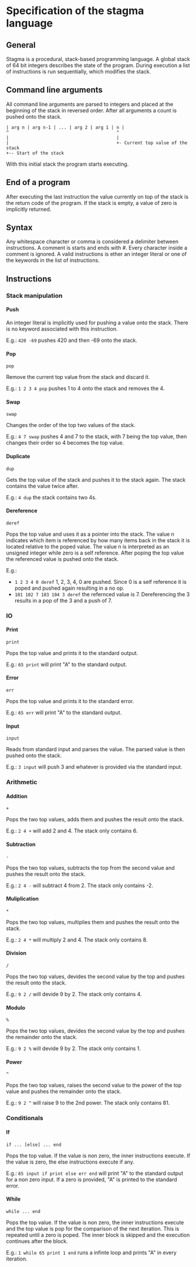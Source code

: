 # Specification of the stagma language

## General

Stagma is a procedural, stack-based programming language. A global stack of 64 bit integers describes the state of the program.
During execution a list of instructions is run sequentially, which modifies the stack.

## Command line arguments

All command line arguments are parsed to integers and placed at the beginning of the stack in reversed order. After all arguments a count is pushed onto the stack.

```
| arg n | arg n-1 | ... | arg 2 | arg 1 | n |
^                                         ^
|                                         |
|                                         +- Current top value of the stack
+-- Start of the stack
```
With this initial stack the program starts executing.

## End of a program

After executing the last instruction the value currently on top of the stack is the return code of the program. If the stack is empty, a value of zero is implicitly returned.

## Syntax

Any whitespace character or comma is considered a delimiter between instructions. A comment is starts and ends with #. Every character inside a comment is ignored.
A valid instructions is ether an integer literal or one of the keywords in the list of instructions.

## Instructions

### Stack manipulation

#### Push

An integer literal is implicitly used for pushing a value onto the stack. There is no keyword associated with this instruction.

E.g.: `420 -69` pushes 420 and then -69 onto the stack.

#### Pop

`pop`

Remove the current top value from the stack and discard it.

E.g.: `1 2 3 4 pop` pushes 1 to 4 onto the stack and removes the 4.

#### Swap

`swap`

Changes the order of the top two values of the stack.

E.g.: `4 7 swap` pushes 4 and 7 to the stack, with 7 being the top value, then changes their order so 4 becomes the top value.

#### Duplicate

`dup`

Gets the top value of the stack and pushes it to the stack again. The stack contains the value twice after.

E.g.: `4 dup` the stack contains two 4s.

#### Dereference

`deref`

Pops the top value and uses it as a pointer into the stack. The value n indicates which item is referenced by how many items back in the stack it is located relative to the poped value.
The value n is interpreted as an unsigned integer while zero is a self reference. After poping the top value the referenced value is pushed onto the stack.

E.g.:
- `1 2 3 4 0 deref` 1, 2, 3, 4, 0 are pushed. Since 0 is a self reference it is poped and pushed again resulting in a no op.
- `101 102 7 103 104 3 deref` the refernced value is 7. Dereferencing the 3 results in a pop of the 3 and a push of 7.

### IO

#### Print

`print`

Pops the top value and prints it to the standard output.

E.g.: `65 print` will print "A" to the standard output.

#### Error

`err`

Pops the top value and prints it to the standard error.

E.g.: `65 err` will print "A" to the standard output.

#### Input

`input`

Reads from standard input and parses the value. The parsed value is then pushed onto the stack.

E.g.: `3 input` will push 3 and whatever is provided via the standard input.

### Arithmetic

#### Addition

`+`

Pops the two top values, adds them and pushes the result onto the stack.

E.g.: `2 4 +` will add 2 and 4. The stack only contains 6.

#### Subtraction

`-`

Pops the two top values, subtracts the top from the second value and pushes the result onto the stack.

E.g.: `2 4 -` will subtract 4 from 2. The stack only contains -2.

#### Muliplication

`*`

Pops the two top values, multiplies them and pushes the result onto the stack.

E.g.: `2 4 *` will multiply 2 and 4. The stack only contains 8.

#### Division

`/`

Pops the two top values, devides the second value by the top and pushes the result onto the stack.

E.g.: `9 2 /` will devide 9 by 2. The stack only contains 4.

#### Modulo

`%`

Pops the two top values, devides the second value by the top and pushes the remainder onto the stack.

E.g.: `9 2 %` will devide 9 by 2. The stack only contains 1.

#### Power

`^`

Pops the two top values, raises the second value to the power of the top value and pushes the remainder onto the stack.

E.g.: `9 2 ^` will raise 9 to the 2nd power. The stack only contains 81.

### Conditionals

#### If

`if ... [else] ... end`

Pops the top value. If the value is non zero, the inner instructions execute. If the value is zero, the else instructions execute if any.

E.g.: `65 input if print else err end` will print "A" to the standard output for a non zero input. If a zero is provided, "A" is printed to the standard error.

#### While

`while ... end`

Pops the top value. If the value is non zero, the inner instructions execute and the top value is pop for the comparison of the next iteration. This is repeated until a zero is poped.
The inner block is skipped and the execution continues after the block.

E.g.: `1 while 65 print 1 end` runs a infinte loop and prints "A" in every iteration.
